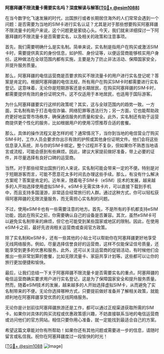 **阿塞拜疆不限流量卡需要实名吗？深度解读与解答[[TG💪+ @esim1088](https://t.me/s/esim1088)]**

在当今数字化飞速发展的时代，出国旅行或者长期居住海外的人们常常会遇到一个问题：是否需要为当地的SIM卡进行实名认证？尤其是对于那些想要购买阿塞拜疆不限流量卡的用户来说，这个问题更是萦绕心头。今天，我们就来详细探讨一下阿塞拜疆的不限流量卡是否需要实名，以及相关的政策和注意事项。

首先，我们需要明确什么是实名制。简单来说，实名制是指用户在购买或激活SIM卡时，需要提供真实的身份信息，如护照、身份证等，以便运营商能够核实用户身份。这种做法在全球范围内都有实施，主要是为了防止非法活动、保障国家安全，并提升服务质量。

那么，阿塞拜疆的电信运营商是否要求购买不限流量卡的用户进行实名登记呢？答案是肯定的。根据阿塞拜疆的电信法规，所有用户在购买SIM卡时都需要进行实名登记。这意味着，无论你是短期游客还是长期居民，在购买阿塞拜疆的SIM卡时，都需要提供有效的身份证明文件。这不仅适用于本地居民，也适用于国际游客。

为什么阿塞拜疆要实行这样的政策呢？其实，这与全球范围内的趋势一致。一方面，实名制有助于打击电信诈骗、网络犯罪等违法行为；另一方面，它也能帮助政府更好地监管市场秩序，确保通信服务的质量和安全。此外，实名制还有助于运营商提供更个性化的服务，比如根据用户的使用习惯推荐合适的套餐。

那么，具体的操作流程又是怎样的呢？通常情况下，当你到当地的电信营业厅购买SIM卡时，工作人员会要求你出示有效的护照或其他身份证明文件。他们会将这些信息录入系统，并与你的SIM卡绑定。整个过程并不复杂，但如果你不熟悉当地语言或流程，可能会感到有些麻烦。因此，建议大家提前做好准备，带上必要的证件，并尽量选择有良好口碑的运营商。

当然，对于那些经常出国旅行的人来说，实名制可能会带来一定的不便。特别是对于短期游客而言，可能不愿意花太多时间去办理这些手续。那么，有没有什么解决方案呢？答案是肯定的。近年来，随着电子SIM卡（eSIM）技术的发展，越来越多的人开始选择使用虚拟SIM卡。eSIM卡无需实体卡片，可以直接下载到手机中，而且支持多国漫游，非常适合经常旅行的人群。通过这种方式，你可以轻松获得阿塞拜疆的无限流量服务，而无需担心实名制的问题。

不过，使用eSIM卡也有一些需要注意的地方。首先，不是所有的手机都支持eSIM功能，因此在购买之前，你需要确认自己的设备是否兼容。其次，虽然eSIM卡可以避免实名制带来的麻烦，但它也可能受到某些国家或地区的限制。因此，在使用eSIM卡之前，最好先咨询相关运营商或查阅官方政策。

除了实名制和eSIM卡，还有一些其他的小贴士可以帮助你在阿塞拜疆更好地享受无线网络服务。例如，尽量选择信誉良好的运营商，这样不仅能保证信号质量，还能享受到更多的优惠和服务。此外，还可以关注运营商的促销活动，有时候他们会推出一些非常划算的套餐，比如无限流量卡、家庭共享计划等。这些都可以让你的旅行更加便捷和愉快。

最后，让我们总结一下关于阿塞拜疆不限流量卡是否需要实名的重点。阿塞拜疆的电信运营商确实要求用户进行实名登记，这是为了保障国家安全和提升服务质量。然而，随着eSIM技术的发展，越来越多的人开始选择虚拟SIM卡，从而避免了实名制带来的不便。无论你选择哪种方式，只要提前做好准备并了解相关政策，就能顺利地在阿塞拜疆享受优质的无线网络服务。

无论你是计划前往阿塞拜疆旅游还是工作，都可以通过正规渠道获取所需的SIM卡。如果你对具体的购买流程或优惠政策感兴趣，不妨直接联系当地的电信运营商或访问他们的官方网站。相信只要你用心准备，就一定能找到最适合自己的方案。

希望这篇文章能对你有所帮助！如果你还有其他问题或需要进一步的信息，请随时留言或私信我。祝你在阿塞拜疆度过一段愉快的时光！

[[TG💪+ @esim1088](https://t.me/s/esim1088) ![Image](https://i.postimg.cc/4NQfJmqS/Snipaste-2025-05-13-00-14-12.png)]
